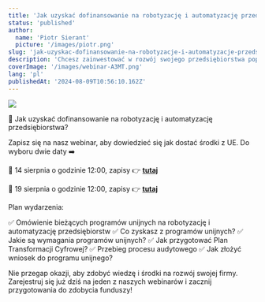 ```yaml
---
title: 'Jak uzyskać dofinansowanie na robotyzację i automatyzację przedsiębiorstwa?'
status: 'published'
author:
  name: 'Piotr Sierant'
  picture: '/images/piotr.png'
slug: 'jak-uzyskac-dofinansowanie-na-robotyzacje-i-automatyzacje-przedsiebiorstwa'
description: 'Chcesz zainwestować w rozwój swojego przedsiębiorstwa poprzez robotyzację i automatyzację, ale nie wiesz, jak zdobyć dofinansowanie? Dołącz do naszego webinaru i odkryj, jak pozyskać środki z Unii Europejskiej na innowacyjne projekty!'
coverImage: '/images/webinar-A3MT.png'
lang: 'pl'
publishedAt: '2024-08-09T10:56:10.162Z'
---
```


![](/images/webinar-czNj.png)

🤔 Jak uzyskać dofinansowanie na robotyzację i automatyzację przedsiębiorstwa?

Zapisz się na nasz webinar, aby dowiedzieć się jak dostać środki z UE. Do wyboru dwie daty ➡️

📆 14 sierpnia o godzinie 12:00, zapisy 👉 [**tutaj**](https://bit.ly/46DrQsO)

📆 19 sierpnia o godzinie 12:00, zapisy 👉 [**tutaj**](https://bit.ly/3YyxtXI)

Plan wydarzenia:

✅ Omówienie bieżących programów unijnych na robotyzację i automatyzację przedsiębiorstw ✅ Co zyskasz z programów unijnych? ✅ Jakie są wymagania programów unijnych? ✅ Jak przygotować Plan Transformacji Cyfrowej? ✅ Przebieg procesu audytowego ✅ Jak złożyć wniosek do programu unijnego?

Nie przegap okazji, aby zdobyć wiedzę i środki na rozwój swojej firmy. Zarejestruj się już dziś na jeden z naszych webinarów i zacznij przygotowania do zdobycia funduszy!